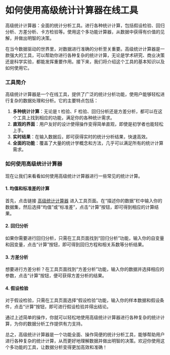 如何使用高级统计计算器在线工具
===============

高级统计计算器：全面的统计分析工具。进行各种统计计算，包括假设检验、回归分析、方差分析、卡方检验等。使用这个多功能计算器，从数据中获得有价值的见解，并做出明智的决策。

在当今数据驱动的世界里，对数据进行准确的分析至关重要。高级统计计算器是一款强大的工具，可以帮助你进行各种复杂的统计计算，无论是学术研究、商业决策还是科学实验，都能发挥重要作用。接下来，我们将介绍这个工具的基本知识以及如何使用它。

### 工具简介

高级统计计算器是一个在线工具，提供了广泛的统计分析功能，使用户能够轻松进行复杂的数据处理和分析。它的主要特点包括：

1. **多种统计计算**：无论是 t 检验、F 检验、回归分析还是方差分析，都可以在这个工具上找到相应的功能，满足你的各种统计需求。
2. **直观的界面**：用户友好的设计使得操作变得简单直观，即使是初学者也能轻松上手。
3. **实时结果**：在输入数据后，即可获得实时的统计分析结果，快速高效。
4. **全面的功能**：覆盖了大量的统计学概念和方法，几乎可以满足所有的统计计算需求。

### 如何使用高级统计计算器

现在让我们来看看如何使用高级统计计算器进行一些常见的统计计算。

#### 1. 均值和标准差的计算

首先，点击链接 [高级统计计算器](https://www.onlinecalculatorsfree.com/zh-tw/math/advanced-statistics-calculator.html) 进入工具页面。在“描述你的数据”栏中输入你的数据集，然后选择“均值”或“标准差”，点击“计算”按钮，即可得到相应的计算结果。

#### 2. 回归分析

如果你需要进行回归分析，只需在工具页面找到“回归分析”功能，输入你的自变量和因变量，点击“计算”按钮，即可得到回归方程和相关系数等分析结果。

#### 3. 方差分析

想要进行方差分析？在工具页面找到“方差分析”功能，输入你的数据并选择相应的参数，点击“计算”按钮，便可获得方差分析的结果。

#### 4. 假设检验

对于假设检验，只需在工具页面选择“假设检验”功能，输入你的样本数据和假设条件，点击“计算”按钮，即可进行假设检验并得出结论。

通过上述简单的操作，你就可以轻松地使用高级统计计算器进行各种复杂的统计计算，为你的数据分析工作提供有力支持。

总之，高级统计计算器是一个功能全面、操作简便的统计分析工具，能够帮助用户进行各种复杂的统计计算，从而更好地理解数据并做出明智的决策。欢迎你使用这个多功能的工具，让数据分析变得更加高效和准确！